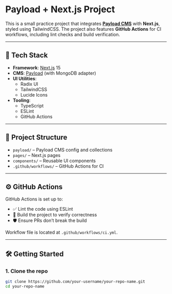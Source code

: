 # Payload + Next.js Project

This is a small practice project that integrates **[Payload CMS](https://payloadcms.com/)** with **Next.js**, styled using TailwindCSS. The project also features **GitHub Actions** for CI workflows, including lint checks and build verification.

---

## 🚀 Tech Stack

- **Framework**: [Next.js](https://nextjs.org/) 15
- **CMS**: [Payload](https://payloadcms.com/) (with MongoDB adapter)
- **UI Utilities**:
  - Radix UI
  - TailwindCSS
  - Lucide Icons
- **Tooling**:
  - TypeScript
  - ESLint
  - GitHub Actions

---

## 📁 Project Structure

- `payload/` – Payload CMS config and collections  
- `pages/` – Next.js pages  
- `components/` – Reusable UI components  
- `.github/workflows/` – GitHub Actions for CI  

---

## ⚙️ GitHub Actions

GitHub Actions is set up to:

- ✅ Lint the code using ESLint  
- 🔧 Build the project to verify correctness  
- 🛡️ Ensure PRs don’t break the build

Workflow file is located at `.github/workflows/ci.yml`.

---

## 🛠️ Getting Started

### 1. Clone the repo

```bash
git clone https://github.com/your-username/your-repo-name.git
cd your-repo-name
